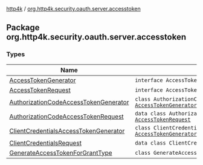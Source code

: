 [http4k](../index.md) / [org.http4k.security.oauth.server.accesstoken](./index.md)

## Package org.http4k.security.oauth.server.accesstoken

### Types

| Name | Summary |
|---|---|
| [AccessTokenGenerator](-access-token-generator/index.md) | `interface AccessTokenGenerator<T : `[`AccessTokenRequest`](-access-token-request.md)`>` |
| [AccessTokenRequest](-access-token-request.md) | `interface AccessTokenRequest` |
| [AuthorizationCodeAccessTokenGenerator](-authorization-code-access-token-generator/index.md) | `class AuthorizationCodeAccessTokenGenerator : `[`AccessTokenGenerator`](-access-token-generator/index.md)`<`[`AuthorizationCodeAccessTokenRequest`](-authorization-code-access-token-request/index.md)`>` |
| [AuthorizationCodeAccessTokenRequest](-authorization-code-access-token-request/index.md) | `data class AuthorizationCodeAccessTokenRequest : `[`AccessTokenRequest`](-access-token-request.md) |
| [ClientCredentialsAccessTokenGenerator](-client-credentials-access-token-generator/index.md) | `class ClientCredentialsAccessTokenGenerator : `[`AccessTokenGenerator`](-access-token-generator/index.md)`<`[`ClientCredentialsRequest`](-client-credentials-request/index.md)`>` |
| [ClientCredentialsRequest](-client-credentials-request/index.md) | `data class ClientCredentialsRequest : `[`AccessTokenRequest`](-access-token-request.md) |
| [GenerateAccessTokenForGrantType](-generate-access-token-for-grant-type/index.md) | `class GenerateAccessTokenForGrantType` |

